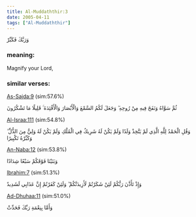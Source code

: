 ```yaml
---
title: Al-Muddaththir:3
date: 2005-04-11
tags: ["Al-Muddaththir"]
---
```

وَرَبَّكَ فَكَبِّرْ
### meaning: 
Magnify your Lord,
### similar verses: 

[As-Sajda:9](/32/9) (sim:57.6%)

ثُمَّ سَوَّاهُ وَنَفَخَ فِيهِ مِنْ رُوحِهِ ۖ وَجَعَلَ لَكُمُ السَّمْعَ وَالْأَبْصَارَ وَالْأَفْئِدَةَ ۚ قَلِيلًا مَا تَشْكُرُونَ

[Al-Israa:111](/17/111) (sim:54.8%)

وَقُلِ الْحَمْدُ لِلَّهِ الَّذِي لَمْ يَتَّخِذْ وَلَدًا وَلَمْ يَكُنْ لَهُ شَرِيكٌ فِي الْمُلْكِ وَلَمْ يَكُنْ لَهُ وَلِيٌّ مِنَ الذُّلِّ ۖ وَكَبِّرْهُ تَكْبِيرًا

[An-Naba:12](/78/12) (sim:53.8%)

وَبَنَيْنَا فَوْقَكُمْ سَبْعًا شِدَادًا

[Ibrahim:7](/14/7) (sim:51.3%)

وَإِذْ تَأَذَّنَ رَبُّكُمْ لَئِنْ شَكَرْتُمْ لَأَزِيدَنَّكُمْ ۖ وَلَئِنْ كَفَرْتُمْ إِنَّ عَذَابِي لَشَدِيدٌ

[Ad-Dhuhaa:11](/93/11) (sim:51.0%)

وَأَمَّا بِنِعْمَةِ رَبِّكَ فَحَدِّثْ
